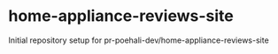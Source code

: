# home-appliance-reviews-site

Initial repository setup for pr-poehali-dev/home-appliance-reviews-site